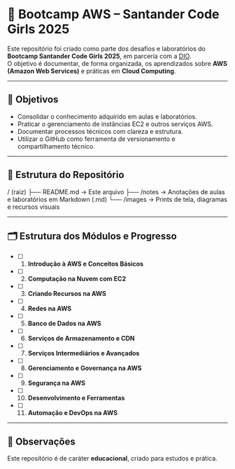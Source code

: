 # 🌸 Bootcamp AWS – Santander Code Girls 2025

Este repositório foi criado como parte dos desafios e laboratórios do **Bootcamp Santander Code Girls 2025**, em parceria com a [DIO](https://www.dio.me/).  
O objetivo é documentar, de forma organizada, os aprendizados sobre **AWS (Amazon Web Services)** e práticas em **Cloud Computing**.

---

## 🎯 Objetivos
- Consolidar o conhecimento adquirido em aulas e laboratórios.  
- Praticar o gerenciamento de instâncias EC2 e outros serviços AWS.  
- Documentar processos técnicos com clareza e estrutura.  
- Utilizar o GitHub como ferramenta de versionamento e compartilhamento técnico.  

---

## 📂 Estrutura do Repositório

/ (raiz)
├── README.md   → Este arquivo
├── /notes      → Anotações de aulas e laboratórios em Markdown (.md)
└── /images     → Prints de tela, diagramas e recursos visuais

---

## 🗂️ Estrutura dos Módulos e Progresso

- [ ] 1. **Introdução à AWS e Conceitos Básicos**  
- [ ] 2. **Computação na Nuvem com EC2**  
- [ ] 3. **Criando Recursos na AWS**  
- [ ] 4. **Redes na AWS**  
- [ ] 5. **Banco de Dados na AWS**  
- [ ] 6. **Serviços de Armazenamento e CDN**  
- [ ] 7. **Serviços Intermediários e Avançados**  
- [ ] 8. **Gerenciamento e Governança na AWS**  
- [ ] 9. **Segurança na AWS**  
- [ ] 10. **Desenvolvimento e Ferramentas**  
- [ ] 11. **Automação e DevOps na AWS**

---

## 📌 Observações

Este repositório é de caráter **educacional**, criado para estudos e prática.  
